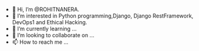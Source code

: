 - 👋 Hi, I’m @ROHITNANERA.
- 👀 I’m interested in Python programming,Django, Django RestFramework, DevOps1 and Ethical Hacking.
- 🌱 I’m currently learning ...
- 💞️ I’m looking to collaborate on ...
- 📫 How to reach me ...

<!---
ROHITNANERA/ROHITNANERA is a ✨ special ✨ repository because its `README.md` (this file) appears on your GitHub profile.
You can click the Preview link to take a look at your changes.
--->
